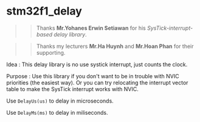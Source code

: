 # stm32f1_delay

>> Thanks **Mr.Yohanes Erwin Setiawan** for his *SysTick-interrupt-based delay library*.

>> Thanks my lecturers **Mr.Ha Huynh** and **Mr.Hoan Phan** for their supporting.

Idea : This delay library is no use systick interrupt, just counts the clock.

Purpose : Use this library if you don't want to be in trouble with NVIC priorities (the easiest way). Or you can try relocating the interrupt vector table to make the SysTick interrupt works with NVIC.
  
 Use ``DelayUs(us)`` to delay in microseconds.
 
 Use ``DelayMs(ms)`` to delay in miliseconds.
